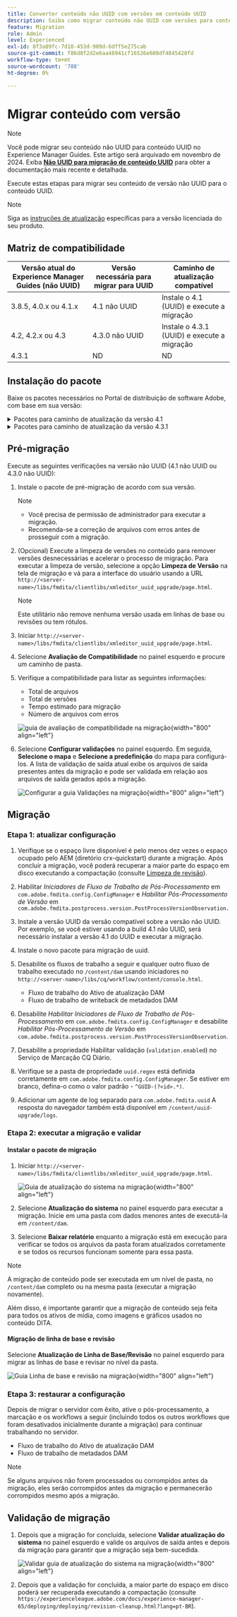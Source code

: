 ```yaml
---
title: Converter conteúdo não UUID com versões em conteúdo UUID
description: Saiba como migrar conteúdo não UUID com versões para conteúdo UUID.
feature: Migration
role: Admin
level: Experienced
exl-id: 8f3a89fc-7d18-453d-909d-6dff5e275cab
source-git-commit: f86d8f2d2e6aa48941cf16526e608df4845420fd
workflow-type: tm+mt
source-wordcount: '788'
ht-degree: 0%

---
```


# Migrar conteúdo com versão

>[!NOTE]
>
> Você pode migrar seu conteúdo não UUID para conteúdo UUID no Experience Manager Guides. Este artigo será arquivado em novembro de 2024.
>Exiba [**Não UUID para migração de conteúdo UUID**](./migrate-non-uuid-uuid.md) para obter a documentação mais recente e detalhada.

Execute estas etapas para migrar seu conteúdo de versão não UUID para o conteúdo UUID.

>[!NOTE]
>
>Siga as [instruções de atualização](./upgrade-xml-documentation.md) específicas para a versão licenciada do seu produto.

## Matriz de compatibilidade

| Versão atual do Experience Manager Guides (não UUID) | Versão necessária para migrar para UUID | Caminho de atualização compatível |
|---|---|---|
| 3.8.5, 4.0.x ou 4.1.x | 4.1 não UUID | Instale o 4.1 (UUID) e execute a migração |
| 4.2, 4.2.x ou 4.3 | 4.3.0 não UUID | Instale o 4.3.1 (UUID) e execute a migração |
| 4.3.1 | ND | ND |

## Instalação do pacote

Baixe os pacotes necessários no Portal de distribuição de software Adobe, com base em sua versão:
<details>
<summary>  Pacotes para caminho de atualização da versão 4.1</summary>

1. **Pré-migração**: [com.adobe.guides.pre-uuid-migration-1.0.9.zip](https://experience.adobe.com/#/downloads/content/software-distribution/en/aem.html?package=%2Fcontent%2Fsoftware-distribution%2Fen%2Fdetails.html%2Fcontent%2Fdam%2Faem%2Fpublic%2Faemdox%2Fother-packages%2Fuuid-migration%2F1-0%2Fcom.adobe.guides.pre-uuid-migration-1.0.9.zip)
1. **Migração**: [com.adobe.guides.uuid-upgrade-1.0.19.zip](https://experience.adobe.com/#/downloads/content/software-distribution/en/aem.html?package=%2Fcontent%2Fsoftware-distribution%2Fen%2Fdetails.html%2Fcontent%2Fdam%2Faem%2Fpublic%2Faemdox%2Fother-packages%2Fuuid-migration%2F1-0%2Fcom.adobe.guides.uuid-upgrade-1.0.19.zip)
</details>


<details>
<summary> Pacotes para caminho de atualização da versão 4.3.1</summary>

1. **Pré-migração**: [com.adobe.guides.pre-uuid-migration-1.1.3.zip](https://experience.adobe.com/#/downloads/content/software-distribution/en/aem.html?package=%2Fcontent%2Fsoftware-distribution%2Fen%2Fdetails.html%2Fcontent%2Fdam%2Faem%2Fpublic%2Faemdox%2Fother-packages%2Fuuid-migration%2Fcom.adobe.guides.pre-uuid-migration-1.1.3.zip)
1. **Migração**: [com.adobe.guides.uuid-upgrade-1.1.15.zip](https://experience.adobe.com/#/downloads/content/software-distribution/en/aem.html?package=%2Fcontent%2Fsoftware-distribution%2Fen%2Fdetails.html%2Fcontent%2Fdam%2Faem%2Fpublic%2Faemdox%2Fother-packages%2Fuuid-migration%2Fcom.adobe.guides.uuid-upgrade-1.1.15.zip)

</details>

## Pré-migração

Execute as seguintes verificações na versão não UUID (4.1 não UUID ou 4.3.0 não UUID):

1. Instale o pacote de pré-migração de acordo com sua versão.

   >[!NOTE]
   >
   >* Você precisa de permissão de administrador para executar a migração.
   >* Recomenda-se a correção de arquivos com erros antes de prosseguir com a migração.

1. (Opcional) Execute a limpeza de versões no conteúdo para remover versões desnecessárias e acelerar o processo de migração. Para executar a limpeza de versão, selecione a opção **Limpeza de Versão** na tela de migração e vá para a interface do usuário usando a URL `http://<server- name>/libs/fmdita/clientlibs/xmleditor_uuid_upgrade/page.html`.
   >[!NOTE]
   >
   >Este utilitário não remove nenhuma versão usada em linhas de base ou revisões ou tem rótulos.

1. Iniciar `http://<server-name>/libs/fmdita/clientlibs/xmleditor_uuid_upgrade/page.html`.
1. Selecione **Avaliação de Compatibilidade** no painel esquerdo e procure um caminho de pasta.
1. Verifique a compatibilidade para listar as seguintes informações:
   * Total de arquivos
   * Total de versões
   * Tempo estimado para migração
   * Número de arquivos com erros

   ![guia de avaliação de compatibilidade na migração](assets/migration-compatibility-assessment.png){width="800" align="left"}


1. Selecione **Configurar validações** no painel esquerdo. Em seguida, **Selecione o mapa** e **Selecione a predefinição** do mapa para configurá-los. A lista de validação de saída atual exibe os arquivos de saída presentes antes da migração e pode ser validada em relação aos arquivos de saída gerados após a migração.

   ![Configurar a guia Validações na migração](assets/migration-configure-validation.png){width="800" align="left"}




## Migração

### Etapa 1: atualizar configuração

1. Verifique se o espaço livre disponível é pelo menos dez vezes o espaço ocupado pelo AEM (diretório crx-quickstart) durante a migração. Após concluir a migração, você poderá recuperar a maior parte do espaço em disco executando a compactação (consulte [Limpeza de revisão](https://experienceleague.adobe.com/docs/experience-manager-65/deploying/deploying/revision-cleanup.html?lang=pt-BR)).

1. Habilitar *Iniciadores de Fluxo de Trabalho de Pós-Processamento* em `com.adobe.fmdita.config.ConfigManager` e *Habilitar Pós-Processamento de Versão* em `com.adobe.fmdita.postprocess.version.PostProcessVersionObservation.`

1. Instale a versão UUID da versão compatível sobre a versão não UUID. Por exemplo, se você estiver usando a build 4.1 não UUID, será necessário instalar a versão 4.1 do UUID e executar a migração.

1. Instale o novo pacote para migração de uuid.

1. Desabilite os fluxos de trabalho a seguir e qualquer outro fluxo de trabalho executado no `/content/dam` usando iniciadores no `http://<server-name>/libs/cq/workflow/content/console.html`.

   * Fluxo de trabalho do Ativo de atualização DAM
   * Fluxo de trabalho de writeback de metadados DAM

1. Desabilite *Habilitar Iniciadores de Fluxo de Trabalho de Pós-Processamento* em `com.adobe.fmdita.config.ConfigManager` e desabilite *Habilitar Pós-Processamento de Versão* em `com.adobe.fmdita.postprocess.version.PostProcessVersionObservation`.

1. Desabilite a propriedade Habilitar validação (`validation.enabled`) no Serviço de Marcação CQ Diário.

1. Verifique se a pasta de propriedade `uuid.regex` está definida corretamente em `com.adobe.fmdita.config.ConfigManager`. Se estiver em branco, defina-o como o valor padrão - `^GUID-(?<id>.*)`.
1. Adicionar um agente de log separado para `com.adobe.fmdita.uuid` A resposta do navegador também está disponível em `/content/uuid-upgrade/logs`.

### Etapa 2: executar a migração e validar

#### Instalar o pacote de migração

1. Iniciar `http://<server-name>/libs/fmdita/clientlibs/xmleditor_uuid_upgrade/page.html`.

   ![Guia de atualização do sistema na migração](assets/migration-system-upgrade.png){width="800" align="left"}

1. Selecione **Atualização do sistema** no painel esquerdo para executar a migração. Inicie em uma pasta com dados menores antes de executá-la em `/content/dam`.

1. Selecione **Baixar relatório** enquanto a migração está em execução para verificar se todos os arquivos da pasta foram atualizados corretamente e se todos os recursos funcionam somente para essa pasta.


>[!NOTE]
>
> A migração de conteúdo pode ser executada em um nível de pasta, no `/content/dam` completo ou na mesma pasta (executar a migração novamente).

Além disso, é importante garantir que a migração de conteúdo seja feita para todos os ativos de mídia, como imagens e gráficos usados no conteúdo DITA.

#### Migração de linha de base e revisão

Selecione **Atualização de Linha de Base/Revisão** no painel esquerdo para migrar as linhas de base e revisar no nível da pasta.

![Guia Linha de base e revisão na migração](assets/migration-baseline-review-upgrade.png){width="800" align="left"}


### Etapa 3: restaurar a configuração

Depois de migrar o servidor com êxito, ative o pós-processamento, a marcação e os workflows a seguir (incluindo todos os outros workflows que foram desativados inicialmente durante a migração) para continuar trabalhando no servidor.

* Fluxo de trabalho do Ativo de atualização DAM
* Fluxo de trabalho de metadados DAM

>[!NOTE]
>
>Se alguns arquivos não forem processados ou corrompidos antes da migração, eles serão corrompidos antes da migração e permanecerão corrompidos mesmo após a migração.

## Validação de migração

1. Depois que a migração for concluída, selecione **Validar atualização do sistema** no painel esquerdo e valide os arquivos de saída antes e depois da migração para garantir que a migração seja bem-sucedida.

   ![Validar guia de atualização do sistema na migração](assets/migration-validate-system-upgrade.png){width="800" align="left"}


1. Depois que a validação for concluída, a maior parte do espaço em disco poderá ser recuperada executando a compactação (consulte `https://experienceleague.adobe.com/docs/experience-manager-65/deploying/deploying/revision-cleanup.html?lang=pt-BR`).
